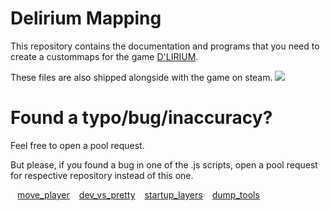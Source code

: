# Delirium Mapping

This repository contains the documentation and programs that you need to create a custommaps for the game [D'LIRIUM](https://store.steampowered.com/app/670160/).

These files are also shipped alongside with the game on steam.
<picture>
  <img src="https://media.discordapp.net/attachments/697540199739293797/1141682612969156758/mapping.png?width=876&height=445">
</picture>

# Found a typo/bug/inaccuracy?
Feel free to open a pool request.

But please, if you found a bug in one of the .js scripts, open a pool request for respective repository instead of this one.

` `
[move_player](https://github.com/grif-on/move_player)
` `
[dev_vs_pretty](https://github.com/grif-on/dev_vs_pretty)
` `
[startup_layers](https://github.com/grif-on/startup_layers)
` `
[dump_tools](https://github.com/grif-on/dump_tools)
` `
